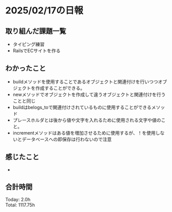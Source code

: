 # 2025/02/17の日報
## 取り組んだ課題一覧
* タイピング練習
*  RailsでECサイトを作る
## わかったこと
*  buildメソッドを使用することであるオブジェクトと関連付けを行いつつオブジェクトを作成することができる。
  * newメソッドでオブジェクトを作成して違うオブジェクトと関連付けを行うことと同じ
  * buildはbelogs_toで関連付けされているものに使用することができるメソッド
*  プレースホルダとは後から値や文字を入れるために使用される文字や値のこと。
* incrementメソッドはある値を増加させるために使用するが、！を使用しないとデータベースへの即保存は行わないので注意
## 感じたこと
* 
## 合計時間 
Today: 2.0h<br>
Total: 1117.75h
